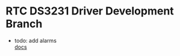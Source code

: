 # RTC DS3231 Driver Development Branch 
 * todo: add alarms   
 [docs](https://www.analog.com/media/en/technical-documentation/data-sheets/DS3231.pdf)
